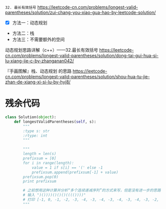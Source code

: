 
`32. 最长有效括号` https://leetcode-cn.com/problems/longest-valid-parentheses/solution/zui-chang-you-xiao-gua-hao-by-leetcode-solution/
- [x] 方法一：动态规划
- 方法二：栈
- 方法三：不需要额外的空间

动态规划思路详解（c++）——32.最长有效括号 https://leetcode-cn.com/problems/longest-valid-parentheses/solution/dong-tai-gui-hua-si-lu-xiang-jie-c-by-zhanganan042/

『手画图解』栈、动态规划 的思路 https://leetcode-cn.com/problems/longest-valid-parentheses/solution/shou-hua-tu-jie-zhan-de-xiang-xi-si-lu-by-hyj8/

# 残余代码

```py
class Solution(object):
    def longestValidParentheses(self, s):
        """
        :type s: str
        :rtype: int
        """

        """
        length = len(s)
        prefixsum = [0]
        for i in range(length):
            value = 1 if s[i] == '(' else -1
            prefixsum.append(prefixsum[-1] + value)
        prefixsum.pop(0)
        print prefixsum

        # 之前想用这种计算并分析“多个连续递减序列”的方式来写，但是没有进一步的思路了，先记一下好了。
        # 输入 ")())))()()()(((())))"
        # 打印 [-1, 0, -1, -2, -3, -4, -3, -4, -3, -4, -3, -4, -3, -2, -1, 0, -1, -2, -3, -4]
        """
```

